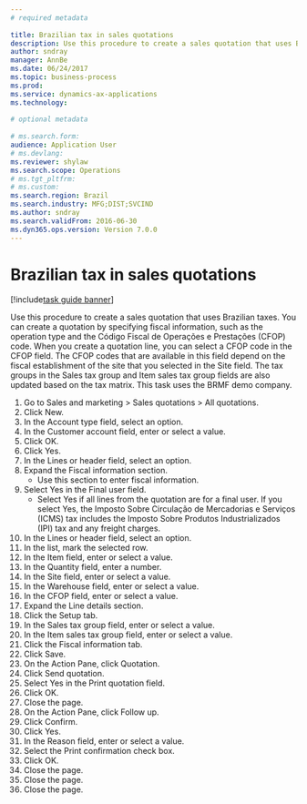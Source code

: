 ```yaml
--- 
# required metadata 
 
title: Brazilian tax in sales quotations
description: Use this procedure to create a sales quotation that uses Brazilian taxes. 
author: sndray
manager: AnnBe 
ms.date: 06/24/2017
ms.topic: business-process 
ms.prod:  
ms.service: dynamics-ax-applications 
ms.technology:  
 
# optional metadata 
 
# ms.search.form:   
audience: Application User 
# ms.devlang:  
ms.reviewer: shylaw
ms.search.scope: Operations 
# ms.tgt_pltfrm:  
# ms.custom:  
ms.search.region: Brazil
ms.search.industry: MFG;DIST;SVCIND
ms.author: sndray
ms.search.validFrom: 2016-06-30 
ms.dyn365.ops.version: Version 7.0.0 
---
```

# Brazilian tax in sales quotations

[!include[task guide banner](../../includes/task-guide-banner.md)]

Use this procedure to create a sales quotation that uses Brazilian taxes. You can create a quotation by specifying fiscal information, such as the operation type and the Código Fiscal de Operações e Prestações (CFOP) code. When you create a quotation line, you can select a CFOP code in the CFOP field. The CFOP codes that are available in this field depend on the fiscal establishment of the site that you selected in the Site field. The tax groups in the Sales tax group and Item sales tax group fields are also updated based on the tax matrix. This task uses the BRMF demo company.

1. Go to Sales and marketing > Sales quotations > All quotations.
2. Click New.
3. In the Account type field, select an option.
4. In the Customer account field, enter or select a value.
5. Click OK.
6. Click Yes.
7. In the Lines or header field, select an option.
8. Expand the Fiscal information section.
    * Use this section to enter fiscal information.  
9. Select Yes in the Final user field.
    * Select Yes if all lines from the quotation are for a final user.  If you select Yes, the Imposto Sobre Circulação de Mercadorias e Serviços (ICMS) tax includes the Imposto Sobre Produtos Industrializados (IPI) tax and any freight charges.  
10. In the Lines or header field, select an option.
11. In the list, mark the selected row.
12. In the Item field, enter or select a value.
13. In the Quantity field, enter a number.
14. In the Site field, enter or select a value.
15. In the Warehouse field, enter or select a value.
16. In the CFOP field, enter or select a value.
17. Expand the Line details section.
18. Click the Setup tab.
19. In the Sales tax group field, enter or select a value.
20. In the Item sales tax group field, enter or select a value.
21. Click the Fiscal information tab.
22. Click Save.
23. On the Action Pane, click Quotation.
24. Click Send quotation.
25. Select Yes in the Print quotation field.
26. Click OK.
27. Close the page.
28. On the Action Pane, click Follow up.
29. Click Confirm.
30. Click Yes.
31. In the Reason field, enter or select a value.
32. Select the Print confirmation check box.
33. Click OK.
34. Close the page.
35. Close the page.
36. Close the page.

